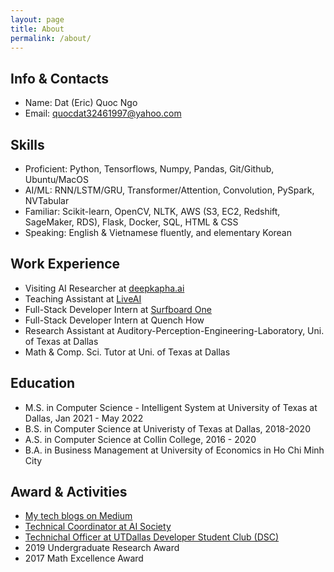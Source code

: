 ```yaml
---
layout: page
title: About
permalink: /about/
---
```


## Info & Contacts
* Name: Dat (Eric) Quoc Ngo
* Email: quocdat32461997@yahoo.com

## Skills
* Proficient: 	Python, Tensorflows, Numpy, Pandas, Git/Github, Ubuntu/MacOS
* AI/ML: 	RNN/LSTM/GRU, Transformer/Attention, Convolution, PySpark, NVTabular
* Familiar:	Scikit-learn, OpenCV, NLTK, AWS (S3, EC2, Redshift, SageMaker, RDS), Flask, Docker, SQL, HTML & CSS
* Speaking: English & Vietnamese fluently, and elementary Korean

## Work Experience
* Visiting AI Researcher at [deepkapha.ai](https://deepkapha.ai/)
* Teaching Assistant at [LiveAI](https://liveai.eu/)
* Full-Stack Developer Intern at [Surfboard One](https://www.linkedin.com/company/surfboardco/)
* Full-Stack Developer Intern at Quench How
* Research Assistant at Auditory-Perception-Engineering-Laboratory, Uni. of Texas at Dallas
* Math & Comp. Sci. Tutor at Uni. of Texas at Dallas

## Education
* M.S. in Computer Science - Intelligent System at University of Texas at Dallas, Jan 2021 - May 2022
* B.S. in Computer Science at Univeristy of Texas at Dallas, 2018-2020
* A.S. in Computer Science at Collin College, 2016 - 2020
* B.A. in Business Management at University of Economics in Ho Chi Minh City

## Award & Activities
* [My tech blogs on Medium](https://medium.com/@datngo_79115)
* [Technical Coordinator at AI Society]()
* [Technichal Officer at UTDallas Developer Student Club (DSC)](https://dsc.community.dev/university-of-texas-at-dallas/)
* 2019 Undergraduate Research Award
* 2017 Math Excellence Award
